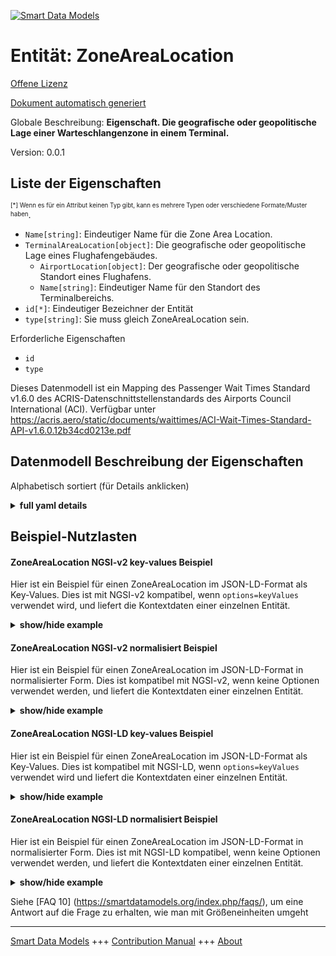<!-- 10-Header -->  
[![Smart Data Models](https://smartdatamodels.org/wp-content/uploads/2022/01/SmartDataModels_logo.png "Logo")](https://smartdatamodels.org)  
Entität: ZoneAreaLocation  
=========================<!-- /10-Header -->  
<!-- 15-License -->  
[Offene Lizenz](https://github.com/smart-data-models//dataModel.ACRIS/blob/master/ZoneAreaLocation/LICENSE.md)  
[Dokument automatisch generiert](https://docs.google.com/presentation/d/e/2PACX-1vTs-Ng5dIAwkg91oTTUdt8ua7woBXhPnwavZ0FxgR8BsAI_Ek3C5q97Nd94HS8KhP-r_quD4H0fgyt3/pub?start=false&loop=false&delayms=3000#slide=id.gb715ace035_0_60)  
<!-- /15-License -->  
<!-- 20-Description -->  
Globale Beschreibung: **Eigenschaft. Die geografische oder geopolitische Lage einer Warteschlangenzone in einem Terminal.**  
Version: 0.0.1  
<!-- /20-Description -->  
<!-- 30-PropertiesList -->  

## Liste der Eigenschaften  

<sup><sub>[*] Wenn es für ein Attribut keinen Typ gibt, kann es mehrere Typen oder verschiedene Formate/Muster haben</sub></sup>.  
- `Name[string]`: Eindeutiger Name für die Zone Area Location.  - `TerminalAreaLocation[object]`: Die geografische oder geopolitische Lage eines Flughafengebäudes.  	- `AirportLocation[object]`: Der geografische oder geopolitische Standort eines Flughafens.    
	- `Name[string]`: Eindeutiger Name für den Standort des Terminalbereichs.    
- `id[*]`: Eindeutiger Bezeichner der Entität  - `type[string]`: Sie muss gleich ZoneAreaLocation sein.  <!-- /30-PropertiesList -->  
<!-- 35-RequiredProperties -->  
Erforderliche Eigenschaften  
- `id`  - `type`  <!-- /35-RequiredProperties -->  
<!-- 40-RequiredProperties -->  
Dieses Datenmodell ist ein Mapping des Passenger Wait Times Standard v1.6.0 des ACRIS-Datenschnittstellenstandards des Airports Council International (ACI). Verfügbar unter https://acris.aero/static/documents/waittimes/ACI-Wait-Times-Standard-API-v1.6.0.12b34cd0213e.pdf  
<!-- /40-RequiredProperties -->  
<!-- 50-DataModelHeader -->  
## Datenmodell Beschreibung der Eigenschaften  
Alphabetisch sortiert (für Details anklicken)  
<!-- /50-DataModelHeader -->  
<!-- 60-ModelYaml -->  
<details><summary><strong>full yaml details</strong></summary>    
```yaml  
ZoneAreaLocation:    
  description: Property. The geospatial or geopolitical location of a Queuing Zone in a Terminal.    
  properties:    
    Name:    
      description: Unique name for the Zone Area Location.    
      type: string    
      x-ngsi:    
        type: Property    
    TerminalAreaLocation:    
      description: The geospatial or geopolitical location of an Airport Terminal building.    
      properties:    
        AirportLocation:    
          description: The geospatial or geopolitical location of an Airport.    
          properties:    
            Latitude:    
              description: Coordinate for latitude of the Airport.    
              type: number    
              x-ngsi:    
                type: Property    
            Longitude:    
              description: Coordinate for longitude of the Airport.    
              type: number    
              x-ngsi:    
                type: Property    
            Name:    
              description: Unique name for the Airport Location.    
              type: string    
              x-ngsi:    
                type: Property    
            Srid:    
              description: 'A Spatial Reference System Identifier (SRID), to identify the spatial coordinate system definitions.'    
              type: number    
              x-ngsi:    
                type: Property    
          type: object    
          x-ngsi:    
            type: Property    
        Name:    
          description: Unique name for the Terminal Area Location.    
          type: string    
          x-ngsi:    
            type: Property    
      type: object    
      x-ngsi:    
        type: Property    
    id:    
      anyOf:    
        - description: Identifier format of any NGSI entity    
          maxLength: 256    
          minLength: 1    
          pattern: ^[\w\-\.\{\}\$\+\*\[\]`|~^@!,:\\]+$    
          type: string    
          x-ngsi:    
            type: Property    
        - description: Identifier format of any NGSI entity    
          format: uri    
          type: string    
          x-ngsi:    
            type: Property    
      description: Unique identifier of the entity    
      x-ngsi:    
        type: Property    
    type:    
      description: It must be equal to ZoneAreaLocation.    
      enum:    
        - ZoneAreaLocation    
      type: string    
      x-ngsi:    
        type: Property    
  required:    
    - id    
    - type    
  type: object    
  x-derived-from: https://acris.aero/static/documents/waittimes/ACI-Wait-Times-API-Specification-v1.6.0.1c4ec122da9a.yaml    
  x-disclaimer: 'Redistribution and use in source and binary forms, with or without modification, are permitted  provided that the license conditions are met. Copyleft (c) 2022 Contributors to Smart Data Models Program'    
  x-license-url: https://github.com/smart-data-models/dataModel.ACRIS/blob/master/ZoneAreaLocation/LICENSE.md    
  x-model-schema: https://smart-data-models.github.io/dataModel.ACRIS/ZoneAreaLocation/schema.json    
  x-model-tags: ACRIS    
  x-version: 0.0.1    
```  
</details>    
<!-- /60-ModelYaml -->  
<!-- 70-MiddleNotes -->  
<!-- /70-MiddleNotes -->  
<!-- 80-Examples -->  
## Beispiel-Nutzlasten  
#### ZoneAreaLocation NGSI-v2 key-values Beispiel  
Hier ist ein Beispiel für einen ZoneAreaLocation im JSON-LD-Format als Key-Values. Dies ist mit NGSI-v2 kompatibel, wenn `options=keyValues` verwendet wird, und liefert die Kontextdaten einer einzelnen Entität.  
<details><summary><strong>show/hide example</strong></summary>    
```json  
{  
    "id": "urn:ngsi-ld:ZoneAreaLocation:id:IFIF:16457773",  
    "type": "ZoneAreaLocation",  
    "Name": "East are terminal 1 Madrid",  
    "TerminalAreaLocation": {  
        "Name": "East side",  
        "AirportLocation": {  
            "Latitude": 40.42,  
            "Longitude": 3.708,  
            "Name": "Madrid",  
            "Srid": 4326  
        }  
    }  
}  
```  
</details>  
#### ZoneAreaLocation NGSI-v2 normalisiert Beispiel  
Hier ist ein Beispiel für einen ZoneAreaLocation im JSON-LD-Format in normalisierter Form. Dies ist kompatibel mit NGSI-v2, wenn keine Optionen verwendet werden, und liefert die Kontextdaten einer einzelnen Entität.  
<details><summary><strong>show/hide example</strong></summary>    
```json  
{  
    "id": "urn:ngsi-ld:ZoneAreaLocation:id:EBXR:29001296",  
    "type": "ZoneAreaLocation",  
    "Name": {  
        "type": "Text",  
        "value": "East are terminal 1 Madrid"  
    },  
    "TerminalAreaLocation": {  
        "type": "StructuredValue",  
        "value": {  
            "Name": "Change more ground law television. Its fire such see.",  
            "AirportLocation": {  
                "Latitude": 40.42,  
                "Longitude": 3.708,  
                "Name": "East Side",  
                "Srid": 4326  
            }  
        }  
    }  
}  
```  
</details>  
#### ZoneAreaLocation NGSI-LD key-values Beispiel  
Hier ist ein Beispiel für einen ZoneAreaLocation im JSON-LD-Format als Key-Values. Dies ist kompatibel mit NGSI-LD, wenn `options=keyValues` verwendet wird und liefert die Kontextdaten einer einzelnen Entität.  
<details><summary><strong>show/hide example</strong></summary>    
```json  
{  
  "id": "urn:ngsi-ld:ZoneAreaLocation:id:IFIF:16457773",  
  "type": "ZoneAreaLocation",  
  "Name": "East are terminal 1 Madrid",  
  "TerminalAreaLocation": {  
    "Name": "East side",  
    "AirportLocation": {  
      "Latitude": 40.42,  
      "Longitude": 3.708,  
      "Name": "Madrid",  
      "Srid": 4326  
    }  
  },  
  "@context": [  
    "https://raw.githubusercontent.com/smart-data-models/dataModel.ACRIS/master/context.jsonld"  
  ]  
}  
```  
</details>  
#### ZoneAreaLocation NGSI-LD normalisiert Beispiel  
Hier ist ein Beispiel für einen ZoneAreaLocation im JSON-LD-Format in normalisierter Form. Dies ist mit NGSI-LD kompatibel, wenn keine Optionen verwendet werden, und liefert die Kontextdaten einer einzelnen Entität.  
<details><summary><strong>show/hide example</strong></summary>    
```json  
{  
    "id": "urn:ngsi-ld:ZoneAreaLocation:id:EBXR:29001296",  
    "type": "ZoneAreaLocation",  
    "Name": {  
        "type": "Property",  
        "value": "East are terminal 1 Madrid"  
    },  
    "TerminalAreaLocation": {  
        "type": "Property",  
        "value": {  
            "Name": "Change more ground law television. Its fire such see.",  
            "AirportLocation": {  
                "Latitude": 40.42,  
                "Longitude": 3.708,  
                "Name": "East Side",  
                "Srid": 4326  
            }  
        }  
    },  
    "@context": [  
        "https://raw.githubusercontent.com/smart-data-models/dataModel.ACRIS/master/context.jsonld"  
    ]  
}  
```  
</details><!-- /80-Examples -->  
<!-- 90-FooterNotes -->  
<!-- /90-FooterNotes -->  
<!-- 95-Units -->  
Siehe [FAQ 10] (https://smartdatamodels.org/index.php/faqs/), um eine Antwort auf die Frage zu erhalten, wie man mit Größeneinheiten umgeht  
<!-- /95-Units -->  
<!-- 97-LastFooter -->  
---  
[Smart Data Models](https://smartdatamodels.org) +++ [Contribution Manual](https://bit.ly/contribution_manual) +++ [About](https://bit.ly/Introduction_SDM)<!-- /97-LastFooter -->  
